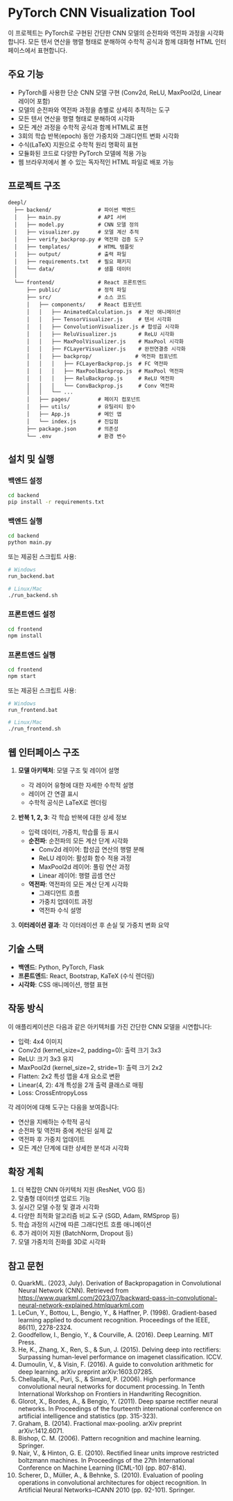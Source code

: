 # PyTorch CNN Visualization Tool

이 프로젝트는 PyTorch로 구현된 간단한 CNN 모델의 순전파와 역전파 과정을 시각화합니다. 모든 텐서 연산을 행렬 형태로 분해하여 수학적 공식과 함께 대화형 HTML 인터페이스에서 표현합니다.

## 주요 기능

- PyTorch를 사용한 단순 CNN 모델 구현 (Conv2d, ReLU, MaxPool2d, Linear 레이어 포함)
- 모델의 순전파와 역전파 과정을 층별로 상세히 추적하는 도구
- 모든 텐서 연산을 행렬 형태로 분해하여 시각화
- 모든 계산 과정을 수학적 공식과 함께 HTML로 표현
- 3회의 학습 반복(epoch) 동안 가중치와 그래디언트 변화 시각화
- 수식(LaTeX) 지원으로 수학적 원리 명확히 표현
- 모듈화된 코드로 다양한 PyTorch 모델에 적용 가능
- 웹 브라우저에서 볼 수 있는 독자적인 HTML 파일로 배포 가능

## 프로젝트 구조

```
deepl/
  ├── backend/               # 파이썬 백엔드
  │   ├── main.py            # API 서버
  │   ├── model.py           # CNN 모델 정의
  │   ├── visualizer.py      # 모델 계산 추적
  │   ├── verify_backprop.py # 역전파 검증 도구
  │   ├── templates/         # HTML 템플릿
  │   ├── output/            # 출력 파일
  │   ├── requirements.txt   # 필요 패키지
  │   └── data/              # 샘플 데이터
  │
  └── frontend/              # React 프론트엔드
      ├── public/            # 정적 파일
      ├── src/               # 소스 코드
      │   ├── components/    # React 컴포넌트
      │   │   ├── AnimatedCalculation.js  # 계산 애니메이션
      │   │   ├── TensorVisualizer.js     # 텐서 시각화
      │   │   ├── ConvolutionVisualizer.js # 합성곱 시각화
      │   │   ├── ReluVisualizer.js       # ReLU 시각화
      │   │   ├── MaxPoolVisualizer.js    # MaxPool 시각화
      │   │   ├── FCLayerVisualizer.js    # 완전연결층 시각화
      │   │   ├── backprop/              # 역전파 컴포넌트
      │   │   │   ├── FCLayerBackprop.js  # FC 역전파
      │   │   │   ├── MaxPoolBackprop.js  # MaxPool 역전파
      │   │   │   ├── ReluBackprop.js     # ReLU 역전파
      │   │   │   └── ConvBackprop.js     # Conv 역전파
      │   │   └── ...
      │   ├── pages/         # 페이지 컴포넌트
      │   ├── utils/         # 유틸리티 함수
      │   ├── App.js         # 메인 앱
      │   └── index.js       # 진입점
      ├── package.json       # 의존성
      └── .env               # 환경 변수
```

## 설치 및 실행

### 백엔드 설정

```bash
cd backend
pip install -r requirements.txt
```

### 백엔드 실행

```bash
cd backend
python main.py
```

또는 제공된 스크립트 사용:

```bash
# Windows
run_backend.bat

# Linux/Mac
./run_backend.sh
```

### 프론트엔드 설정

```bash
cd frontend
npm install
```

### 프론트엔드 실행

```bash
cd frontend
npm start
```

또는 제공된 스크립트 사용:

```bash
# Windows
run_frontend.bat

# Linux/Mac
./run_frontend.sh
```

## 웹 인터페이스 구조

1. **모델 아키텍처**: 모델 구조 및 레이어 설명
   - 각 레이어 유형에 대한 자세한 수학적 설명
   - 레이어 간 연결 표시
   - 수학적 공식은 LaTeX로 렌더링

2. **반복 1, 2, 3**: 각 학습 반복에 대한 상세 정보
   - 입력 데이터, 가중치, 학습률 등 표시
   - **순전파**: 순전파의 모든 계산 단계 시각화
     - Conv2d 레이어: 합성곱 연산의 행렬 분해
     - ReLU 레이어: 활성화 함수 적용 과정
     - MaxPool2d 레이어: 풀링 연산 과정
     - Linear 레이어: 행렬 곱셈 연산
   - **역전파**: 역전파의 모든 계산 단계 시각화
     - 그래디언트 흐름
     - 가중치 업데이트 과정
     - 역전파 수식 설명

3. **이터레이션 결과**: 각 이터레이션 후 손실 및 가중치 변화 요약

## 기술 스택

- **백엔드**: Python, PyTorch, Flask
- **프론트엔드**: React, Bootstrap, KaTeX (수식 렌더링)
- **시각화**: CSS 애니메이션, 행렬 표현

## 작동 방식

이 애플리케이션은 다음과 같은 아키텍처를 가진 간단한 CNN 모델을 시연합니다:
- 입력: 4x4 이미지
- Conv2d (kernel_size=2, padding=0): 출력 크기 3x3
- ReLU: 크기 3x3 유지
- MaxPool2d (kernel_size=2, stride=1): 출력 크기 2x2
- Flatten: 2x2 특성 맵을 4개 요소로 변환
- Linear(4, 2): 4개 특성을 2개 출력 클래스로 매핑
- Loss: CrossEntropyLoss

각 레이어에 대해 도구는 다음을 보여줍니다:
- 연산을 지배하는 수학적 공식
- 순전파 및 역전파 중에 계산된 실제 값
- 역전파 후 가중치 업데이트
- 모든 계산 단계에 대한 상세한 분석과 시각화

## 확장 계획

1. 더 복잡한 CNN 아키텍처 지원 (ResNet, VGG 등)
2. 맞춤형 데이터셋 업로드 기능
3. 실시간 모델 수정 및 결과 시각화
4. 다양한 최적화 알고리즘 비교 도구 (SGD, Adam, RMSprop 등)
5. 학습 과정의 시간에 따른 그래디언트 흐름 애니메이션
6. 추가 레이어 지원 (BatchNorm, Dropout 등)
7. 모델 가중치의 진화를 3D로 시각화

## 참고 문헌
0. QuarkML. (2023, July). Derivation of Backpropagation in Convolutional Neural Network (CNN).
Retrieved from [https://www.quarkml.com/2023/07/backward-pass-in-convolutional-neural-network-explained.html​
quarkml.com](https://www.quarkml.com/2023/07/backward-pass-in-convolutional-neural-network-explained.html)
1. LeCun, Y., Bottou, L., Bengio, Y., & Haffner, P. (1998). Gradient-based learning applied to document recognition. Proceedings of the IEEE, 86(11), 2278-2324.
2. Goodfellow, I., Bengio, Y., & Courville, A. (2016). Deep Learning. MIT Press.
3. He, K., Zhang, X., Ren, S., & Sun, J. (2015). Delving deep into rectifiers: Surpassing human-level performance on imagenet classification. ICCV.
4. Dumoulin, V., & Visin, F. (2016). A guide to convolution arithmetic for deep learning. arXiv preprint arXiv:1603.07285.
5. Chellapilla, K., Puri, S., & Simard, P. (2006). High performance convolutional neural networks for document processing. In Tenth International Workshop on Frontiers in Handwriting Recognition.
6. Glorot, X., Bordes, A., & Bengio, Y. (2011). Deep sparse rectifier neural networks. In Proceedings of the fourteenth international conference on artificial intelligence and statistics (pp. 315-323).
7. Graham, B. (2014). Fractional max-pooling. arXiv preprint arXiv:1412.6071.
8. Bishop, C. M. (2006). Pattern recognition and machine learning. Springer.
9. Nair, V., & Hinton, G. E. (2010). Rectified linear units improve restricted boltzmann machines. In Proceedings of the 27th International Conference on Machine Learning (ICML-10) (pp. 807-814).
10. Scherer, D., Müller, A., & Behnke, S. (2010). Evaluation of pooling operations in convolutional architectures for object recognition. In Artificial Neural Networks–ICANN 2010 (pp. 92-101). Springer.
